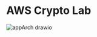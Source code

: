 # AWS Crypto Lab


![appArch drawio](https://github.com/user-attachments/assets/e0737e35-1a11-48e0-9060-549d1a051422)
